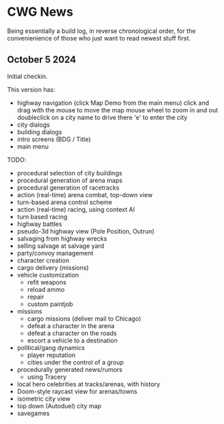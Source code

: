 # CWG News

Being essentially a build log, in reverse chronological order, for the
convenienience of those who just want to read newest stuff first.

## October 5 2024

Initial checkin.

This version has:

- highway navigation (click Map Demo from the main menu)
  click and drag with the mouse to move the map
  mouse wheel to zoom in and out
  doubleclick on a city name to drive there
  'e' to enter the city
- city dialogs
- building dialogs
- intro screens (BDG / Title)
- main menu

TODO:
- procedural selection of city buildings
- procedural generation of arena maps
- procedural generation of racetracks
- action (real-time) arena combat, top-down view
- turn-based arena control scheme
- action (real-time) racing, using context AI
- turn based racing
- highway battles
- pseudo-3d highway view (Pole Position, Outrun)
- salvaging from highway wrecks
- selling salvage at salvage yard
- party/convoy management
- character creation
- cargo delivery (missions)
- vehicle customization
  - refit weapons
  - reload ammo
  - repair
  - custom paintjob
- missions
  - cargo missions (deliver mail to Chicago)
  - defeat a character in the arena
  - defeat a character on the roads
  - escort a vehicle to a destination
- political/gang dynamics
  - player reputation
  - cities under the control of a group
- procedurally generated news/rumors
  - using Tracery
- local hero celebrities at tracks/arenas, with history
- Doom-style raycast view for arenas/towns
- isometric city view
- top down (Autoduel) city map
- savegames
